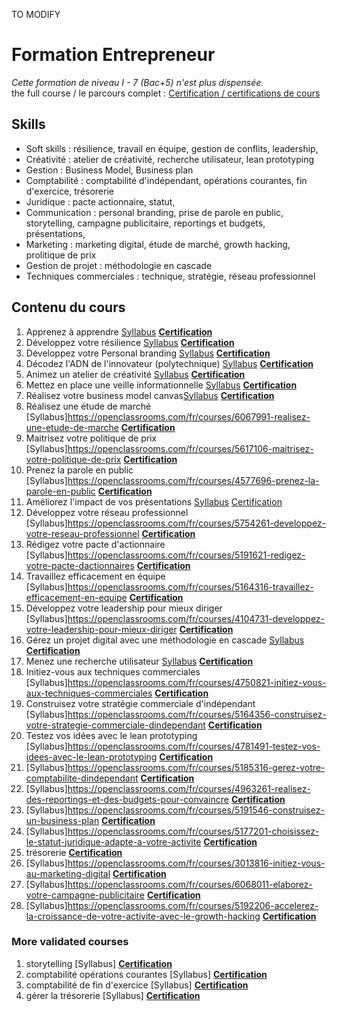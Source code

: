 TO MODIFY

# Formation Entrepreneur
*Cette formation de niveau I - 7 (Bac+5) n'est plus dispensée.*  
the full course / le parcours complet : [Certification / certifications de cours](https://github.com/s-manguy/diploma/blob/main/ENTREPRENEUR/sandrine-manguy-certifications-Entrepreneur.png)


## Skills
* Soft skills : résilience, travail en équipe, gestion de conflits, leadership,
* Créativité :  atelier de créativité, recherche utilisateur, lean prototyping
* Gestion : Business Model, Business plan
* Comptabilité : comptabilité d'indépendant, opérations courantes, fin d'exercice, trésorerie
* Juridique : pacte actionnaire, statut, 
* Communication : personal branding, prise de parole en public, storytelling, campagne publicitaire, reportings et budgets, présentations, 
* Marketing : marketing digital, étude de marché, growth hacking, prolitique de prix 
* Gestion de projet : méthodologie en cascade
* Techniques commerciales : technique, stratégie, réseau professionnel


## Contenu du cours
1. Apprenez à apprendre [Syllabus](https://openclassrooms.com/fr/courses/4312781-apprenez-a-apprendre) **[Certification](https://github.com/s-manguy/diploma/blob/main/ENTREPRENEUR/certificate-apprendre-5054820055.pdf)**
1. Développez votre résilience [Syllabus](https://openclassrooms.com/fr/courses/5106001-developpez-votre-resilience)  **[Certification](https://github.com/s-manguy/diploma/blob/main/ENTREPRENEUR/certificate-resilience-9255944986.pdf)**    
2. Développez votre Personal branding [Syllabus](https://openclassrooms.com/fr/courses/4698761-developpez-votre-personal-branding)  **[Certification](https://github.com/s-manguy/diploma/blob/main/ENTREPRENEUR/certificate-personnal-branding-9291312530.pdf)**  
3. Décodez l'ADN de l'innovateur (polytechnique) [Syllabus](https://openclassrooms.com/fr/courses/3044291-decodez-ladn-de-linnovateur)  **[Certification](https://github.com/s-manguy/diploma/blob/main/ENTREPRENEUR/certificate-adn-innovateur-4004089169.pdf)**   
4. Animez un atelier de créativité [Syllabus](https://openclassrooms.com/fr/courses/4421146-animez-un-atelier-de-creativite) **[Certification](https://github.com/s-manguy/diploma/blob/main/ENTREPRENEUR/certificate-atelier-creativite-8997770741.pdf)**   
5. Mettez en place une veille informationnelle [Syllabus](https://openclassrooms.com/fr/courses/4805776-mettez-en-place-un-systeme-de-veille-informationnelle) **[Certification](https://github.com/s-manguy/diploma/blob/main/ENTREPRENEUR/certificate-veille-informationnelle-2061319342.pdf)** 
6. Réalisez votre business model canvas[Syllabus](https://openclassrooms.com/fr/courses/5191526-realisez-votre-business-model-canvas)  **[Certification](https://github.com/s-manguy/diploma/blob/main/ENTREPRENEUR/certificate-business-model-canvas-4574570457.pdf)**    
7. Réalisez une étude de marché [Syllabus]https://openclassrooms.com/fr/courses/6067991-realisez-une-etude-de-marche    **[Certification](https://github.com/s-manguy/diploma/blob/main/ENTREPRENEUR/certificate-etude-marche-1329754310.pdf)**  
8. Maitrisez votre politique de prix [Syllabus]https://openclassrooms.com/fr/courses/5617106-maitrisez-votre-politique-de-prix   **[Certification](https://github.com/s-manguy/diploma/blob/main/ENTREPRENEUR/certificate-politique-prix-3420067993.pdf)**   
9. Prenez la parole en public [Syllabus]https://openclassrooms.com/fr/courses/4577696-prenez-la-parole-en-public    **[Certification](https://github.com/s-manguy/diploma/blob/main/ENTREPRENEUR/certificate-prise-de-parole-9800701458.pdf)**  
10. Améliorez l'impact de vos présentations [Syllabus](https://openclassrooms.com/fr/courses/3013891-ameliorez-limpact-de-vos-presentations) [Certification](https://github.com/s-manguy/diploma/blob/main/ENTREPRENEUR/certificate-impact-presentations-9546749214.pdf)   
11. Développez votre réseau professionnel [Syllabus]https://openclassrooms.com/fr/courses/5754261-developpez-votre-reseau-professionnel    **[Certification](https://github.com/s-manguy/diploma/blob/main/ENTREPRENEUR/certificate-reseau-professionnel-1656790591.pdf)**  
12. Rédigez votre pacte d'actionnaire [Syllabus]https://openclassrooms.com/fr/courses/5191621-redigez-votre-pacte-dactionnaires    **[Certification](https://github.com/s-manguy/diploma/blob/main/ENTREPRENEUR/certificate-pacte-actionnaire-9096975063.pdf)**  
13. Travaillez efficacement en équipe [Syllabus]https://openclassrooms.com/fr/courses/5164316-travaillez-efficacement-en-equipe    **[Certification](https://github.com/s-manguy/diploma/blob/main/ENTREPRENEUR/certificate-travail-equipe-efficace-2699309901.pdf)**  
14. Développez votre leadership pour mieux diriger [Syllabus]https://openclassrooms.com/fr/courses/4104731-developpez-votre-leadership-pour-mieux-diriger     **[Certification](https://github.com/s-manguy/diploma/blob/main/ENTREPRENEUR/certificate-leadership-9367010428.pdf)**   
15. Gérez un projet digital avec une méthodologie en cascade [Syllabus](https://openclassrooms.com/fr/courses/4296701-gerez-un-projet-digital-avec-une-methodologie-en-cascade) **[Certification](https://github.com/s-manguy/diploma/blob/main/ENTREPRENEUR/certificate-gestion-projet-en-cascade-7784459429.pdf)** 
16. Menez une recherche utilisateur [Syllabus](https://openclassrooms.com/fr/courses/5192236-menez-une-recherche-utilisateur) **[Certification](https://github.com/s-manguy/diploma/blob/main/ENTREPRENEUR/certificate-recherche-utilisateur-1566879120.pdf)**  
17. Initiez-vous aux techniques commerciales [Syllabus]https://openclassrooms.com/fr/courses/4750821-initiez-vous-aux-techniques-commerciales    **[Certification](https://github.com/s-manguy/diploma/blob/main/ENTREPRENEUR/certificate-techniques-commerciales-1070384893.pdf)**  
18. Construisez votre stratégie commerciale d'indépendant [Syllabus]https://openclassrooms.com/fr/courses/5164356-construisez-votre-strategie-commerciale-dindependant   **[Certification](https://github.com/s-manguy/diploma/blob/main/ENTREPRENEUR/certificate-strategie-commencial-independant-4758411613.pdf)**   
19. Testez vos idées avec le lean prototyping [Syllabus]https://openclassrooms.com/fr/courses/4781491-testez-vos-idees-avec-le-lean-prototyping    **[Certification](https://github.com/s-manguy/diploma/blob/main/ENTREPRENEUR/certificate-lean-prototyping-9055641599.pdf)**  
20. [Syllabus]https://openclassrooms.com/fr/courses/5185316-gerez-votre-comptabilite-dindependant   **[Certification]()**   
21. [Syllabus]https://openclassrooms.com/fr/courses/4963261-realisez-des-reportings-et-des-budgets-pour-convaincre   **[Certification]()**   
22. [Syllabus]https://openclassrooms.com/fr/courses/5191546-construisez-un-business-plan    **[Certification]()**  
23. [Syllabus]https://openclassrooms.com/fr/courses/5177201-choisissez-le-statut-juridique-adapte-a-votre-activite    **[Certification]()**  
24. trésorerie   **[Certification]()**  
25. [Syllabus]https://openclassrooms.com/fr/courses/3013816-initiez-vous-au-marketing-digital   **[Certification]()**   
26. [Syllabus]https://openclassrooms.com/fr/courses/6068011-elaborez-votre-campagne-publicitaire    **[Certification]()**  
27. [Syllabus]https://openclassrooms.com/fr/courses/5192206-accelerez-la-croissance-de-votre-activite-avec-le-growth-hacking   **[Certification]()**   

### More validated courses
1. storytelling [Syllabus]  **[Certification]()**  
2. comptabilité opérations courantes  [Syllabus] **[Certification]()**  
3. comptabilité de fin d'exercice [Syllabus] **[Certification]()**  
4. gérer la trésorerie [Syllabus]  **[Certification]()**  
